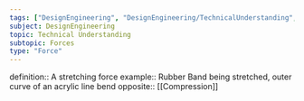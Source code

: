 ```yaml
---
tags: ["DesignEngineering", "DesignEngineering/TechnicalUnderstanding", "DesignEngineering/TechnicalUnderstanding/Forces"]
subject: DesignEngineering
topic: Technical Understanding
subtopic: Forces
type: "Force"
---
```


definition:: A stretching force
example:: Rubber Band being stretched, outer curve of an acrylic line bend
opposite:: [[Compression]]